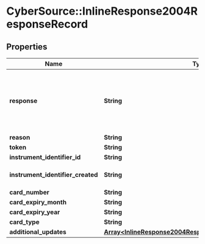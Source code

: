 # CyberSource::InlineResponse2004ResponseRecord

## Properties
Name | Type | Description | Notes
------------ | ------------- | ------------- | -------------
**response** | **String** | Valid Values:   * NAN   * NED   * ACL   * CCH   * CUR   * NUP   * UNA   * ERR   * DEC  | [optional] 
**reason** | **String** |  | [optional] 
**token** | **String** |  | [optional] 
**instrument_identifier_id** | **String** |  | [optional] 
**instrument_identifier_created** | **String** | Valid Values:   * true   * false  | [optional] 
**card_number** | **String** |  | [optional] 
**card_expiry_month** | **String** |  | [optional] 
**card_expiry_year** | **String** |  | [optional] 
**card_type** | **String** |  | [optional] 
**additional_updates** | [**Array&lt;InlineResponse2004ResponseRecordAdditionalUpdates&gt;**](InlineResponse2004ResponseRecordAdditionalUpdates.md) |  | [optional] 


